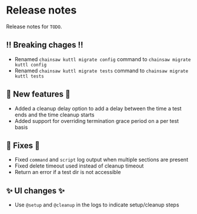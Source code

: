 # Release notes

Release notes for `TODO`.

<!--
## ⭐ Examples ⭐

## ⛵ Tutorials ⛵

## 📚 Docs 📚

## 🎸 Misc 🎸
-->

## ‼️ Breaking chages ‼️

- Renamed `chainsaw kuttl migrate config` command to  `chainsaw migrate kuttl config`
- Renamed `chainsaw kuttl migrate tests` command to  `chainsaw migrate kuttl tests`

## 💫 New features 💫

- Added a cleanup delay option to add a delay between the time a test ends and the time cleanup starts
- Added support for overriding termination grace period on a per test basis

## 🔧 Fixes 🔧

- Fixed `command` and `script` log output when multiple sections are present
- Fixed delete timeout used instead of cleanup timeout
- Return an error if a test dir is not accessible

## ✨ UI changes ✨

- Use `@setup` and `@cleanup` in the logs to indicate setup/cleanup steps
